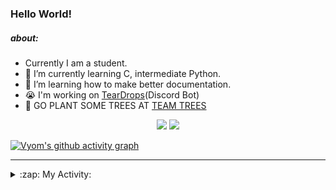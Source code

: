 ### Hello World!

##### about:
- Currently I am a student.
- 🌱 I’m currently learning C, intermediate Python.
- 🌱 I’m learning how to make better documentation.
- 😭 I'm working on [TearDrops](https://github.com/Vyvy-vi/TearDrops)(Discord Bot)
- 🌱 GO PLANT SOME TREES AT [TEAM TREES](https://teamtrees.org/)

<p align="center">
  <a href="https://twitter.com/Vyvy_viM"><img target="_blank" src="https://img.shields.io/badge/twitter%20@Vyvy_viM-0D95E8?style=for-the-badge&logo=twitter&logoColor=white"/></a> 
  <a href="https://vyvy-vi.github.io/portfolio"><img target="_blank" src="https://img.shields.io/badge/-I%27m_craving_for_open_source-green?style=for-the-badge&logo=github&logoColor=black"/></a> 
</p>

[![Vyom's github activity graph](https://activity-graph.herokuapp.com/graph?username=Vyvy-vi)](https://github.com/ashutosh00710/github-readme-activity-graph)

---
<details>
  <summary>:zap: My Activity:</summary>
  
<!--START_SECTION:waka-->
**I'm a Night 🦉** 

```text
🌞 Morning    45 commits     █░░░░░░░░░░░░░░░░░░░░░░░░   7.09% 
🌆 Daytime    143 commits    █████░░░░░░░░░░░░░░░░░░░░   22.52% 
🌃 Evening    236 commits    █████████░░░░░░░░░░░░░░░░   37.17% 
🌙 Night      211 commits    ████████░░░░░░░░░░░░░░░░░   33.23%

```
📅 **I'm Most Productive on Sunday** 

```text
Monday       72 commits     ██░░░░░░░░░░░░░░░░░░░░░░░   11.34% 
Tuesday      91 commits     ███░░░░░░░░░░░░░░░░░░░░░░   14.33% 
Wednesday    95 commits     ███░░░░░░░░░░░░░░░░░░░░░░   14.96% 
Thursday     81 commits     ███░░░░░░░░░░░░░░░░░░░░░░   12.76% 
Friday       44 commits     █░░░░░░░░░░░░░░░░░░░░░░░░   6.93% 
Saturday     86 commits     ███░░░░░░░░░░░░░░░░░░░░░░   13.54% 
Sunday       166 commits    ██████░░░░░░░░░░░░░░░░░░░   26.14%

```


📊 **This Week I Spent My Time On** 

```text
🔥 Editors: 
Vim                      19 mins             █████████████████████████   100.0%

🐱‍💻 Projects: 
Unknown Project          9 mins              ████████████░░░░░░░░░░░░░   50.98% 
TearDrops                9 mins              ████████████░░░░░░░░░░░░░   49.02%

```


 Last Updated on 07/09/2021
<!--END_SECTION:waka-->
</details>
